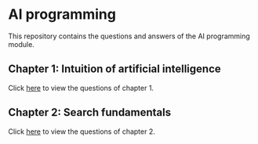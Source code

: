# AI programming 

This repository contains the questions and answers of the AI programming module.

## Chapter 1: Intuition of artificial intelligence

Click [here](Vragenlijst/chapter1.md) to view the questions of chapter 1.

## Chapter 2: Search fundamentals

Click [here](Vragenlijst/chapter2.md) to view the questions of chapter 2.

